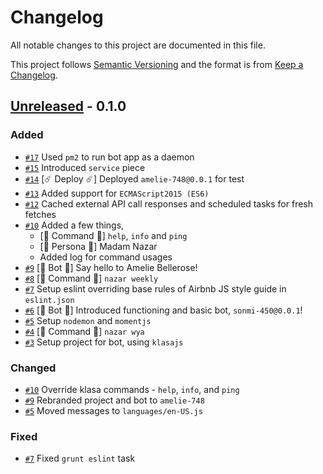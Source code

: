 # Changelog
All notable changes to this project are documented in this file.

This project follows [Semantic Versioning](https://semver.org/spec/v2.0.0.html) and the format is from [Keep a Changelog](https://keepachangelog.com/en/1.0.0/).

## [Unreleased](https://github.com/olivierlacan/keep-a-changelog/compare/v1.0.0...HEAD) - 0.1.0

### Added
- [`#17`](https://github.com/wizvishak/amelie-748/pull/17) Used `pm2` to run bot app as a daemon 
- [`#15`](https://github.com/wizvishak/amelie-748/pull/15) Introduced `service` piece
- [`#14`](https://github.com/wizvishak/amelie-748/pull/14) [:comet: Deploy :comet:] Deployed `amelie-748@0.0.1` for test
- [`#13`](https://github.com/wizvishak/amelie-748/pull/13) Added support for `ECMAScript2015 (ES6)`
- [`#12`](https://github.com/wizvishak/amelie-748/pull/12) Cached external API call responses and scheduled tasks for fresh fetches
- [`#10`](https://github.com/wizvishak/amelie-748/pull/10) Added a few things,
  - [:tada: Command :tada:] `help`, `info` and `ping`
  - [:woman: Persona :woman:] Madam Nazar
  - Added log for command usages
- [`#9`](https://github.com/wizvishak/amelie-748/pull/9) [:gift: Bot :gift:] Say hello to Amelie Bellerose!
- [`#8`](https://github.com/wizvishak/amelie-748/pull/8) [:tada: Command :tada:] `nazar weekly`
- [`#7`](https://github.com/wizvishak/amelie-748/pull/7) Setup eslint overriding base rules of Airbnb JS style guide in `eslint.json`
- [`#6`](https://github.com/wizvishak/amelie-748/pull/6) [:gift: Bot :gift:] Introduced functioning and basic bot, `sonmi-450@0.0.1`!
- [`#5`](https://github.com/wizvishak/amelie-748/pull/5) Setup `nodemon` and `momentjs`
- [`#4`](https://github.com/wizvishak/amelie-748/pull/4) [:tada: Command :tada:] `nazar wya`
- [`#3`](https://github.com/wizvishak/amelie-748/pull/3) Setup project for bot, using `klasajs`

### Changed
- [`#10`](https://github.com/wizvishak/amelie-748/pull/10) Override klasa commands - `help`, `info`, and `ping`
- [`#9`](https://github.com/wizvishak/amelie-748/pull/9) Rebranded project and bot to `amelie-748`
- [`#5`](https://github.com/wizvishak/amelie-748/pull/5) Moved messages to `languages/en-US.js`

### Fixed
- [`#7`](https://github.com/wizvishak/amelie-748/pull/7) Fixed `grunt eslint` task
